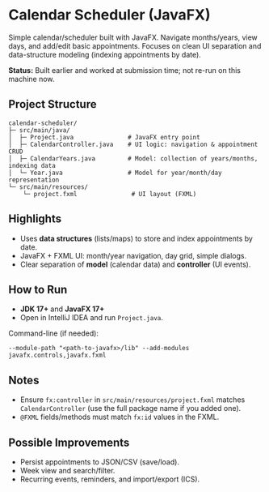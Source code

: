 
# Calendar Scheduler (JavaFX)

Simple calendar/scheduler built with JavaFX. Navigate months/years, view days, and add/edit basic appointments.
Focuses on clean UI separation and data-structure modeling (indexing appointments by date).

**Status:** Built earlier and worked at submission time; not re-run on this machine now.

## Project Structure
```
calendar-scheduler/
├─ src/main/java/
│  ├─ Project.java               # JavaFX entry point
│  ├─ CalendarController.java    # UI logic: navigation & appointment CRUD
│  ├─ CalendarYears.java         # Model: collection of years/months, indexing data
│  └─ Year.java                  # Model for year/month/day representation
└─ src/main/resources/
    └─ project.fxml               # UI layout (FXML)
```

## Highlights
- Uses **data structures** (lists/maps) to store and index appointments by date.
- JavaFX + FXML UI: month/year navigation, day grid, simple dialogs.
- Clear separation of **model** (calendar data) and **controller** (UI events).

## How to Run
- **JDK 17+** and **JavaFX 17+**
- Open in IntelliJ IDEA and run `Project.java`.

Command-line (if needed):
```
--module-path "<path-to-javafx>/lib" --add-modules javafx.controls,javafx.fxml
```

## Notes
- Ensure `fx:controller` in `src/main/resources/project.fxml` matches `CalendarController`
  (use the full package name if you added one).
- `@FXML` fields/methods must match `fx:id` values in the FXML.

## Possible Improvements
- Persist appointments to JSON/CSV (save/load).
- Week view and search/filter.
- Recurring events, reminders, and import/export (ICS).
```
